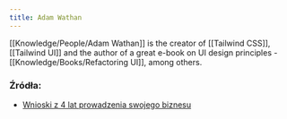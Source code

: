 ```yaml
---
title: Adam Wathan
---
```


[[Knowledge/People/Adam Wathan]] is the creator of [[Tailwind CSS]], [[Tailwind UI]] and the author of a great e-book on UI design principles - [[Knowledge/Books/Refactoring UI]], among others.

### Źródła: 
- [Wnioski z 4 lat prowadzenia swojego biznesu](https://twitter.com/adamwathan/status/1296447318074568704?s=21)
